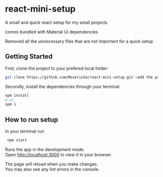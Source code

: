# react-mini-setup

A small and quick react setup for my small projects

comes bundled with Material Ui dependencies

Removed all the unnecessary files that are not important for a quick setup

## Getting Started

First, clone the project to your prefered local folder:

```bash
git clone https://github.com/Mosericko/react-mini-setup.git <add the path for your folder>

```

Secondly, install the dependencies through your terminal:

```bash
npm install
# or
npm i
```

## How to run setup

In your terminal run

```bash
 npm start
```

Runs the app in the development mode.\
Open [http://localhost:3000](http://localhost:3000) to view it in your browser.

The page will reload when you make changes.\
You may also see any lint errors in the console.
